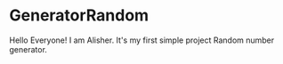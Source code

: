 # GeneratorRandom
Hello Everyone! I am Alisher. It's my first simple project Random number generator.

